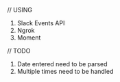 

// USING


1) Slack Events API
2) Ngrok
3) Moment


// TODO

1) Date entered need to be parsed
2) Multiple times need to be handled 